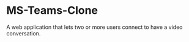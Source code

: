 # MS-Teams-Clone
A web application that lets two or more users connect to have a video conversation.
